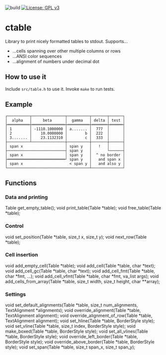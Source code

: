 ![build](https://github.com/PhilippHochmann/ctable/workflows/build/badge.svg)
[![License: GPL v3](https://img.shields.io/badge/License-GPL%20v3-blue.svg)](http://www.gnu.org/licenses/gpl-3.0)

# ctable
Library to print nicely formatted tables to stdout.
Supports...
* ...cells spanning over other multiple columns or rows
* ...ANSI color sequences
* ...alignment of numbers under decimal dot

## How to use it
Include ```src/table.h``` to use it. Invoke ```make``` to run tests.

## Example
```┌──────────┬───────────────┬──────────┬───────┬──────┐```<br/>
```│  alpha   │     beta      │  gamma   │ delta │ test │```<br/>
```├══════════┼═══════════════┼══════════┼═══════┼══════┤```<br/>
```│ 1        │ -1110.1000000 │ a....... │  777  │      │```<br/>
```│ 2        │    10.0000000 │        b │  222  │      │```<br/>
```│ 3....... │    23.1132310 │        c │  333  │      │```<br/>
```├──────────┴───────────────┼──────────┼───────┼──────┤```<br/>
```│ span x                   │ span y   │   !   │      │```<br/>
```├──────────────────────────┤ span y   │       └──────┤```<br/>
```│ span x                   │ span y   │  ^ no border │```<br/>
```├══════════════════════════┘ span y   │   and span x │```<br/>
```│ span x                     < span y │   and also y │```<br/>
```└─────────────────────────────────────┴──────────────┘```<br/>

## Functions
### Data and printing
Table get_empty_table();
void print_table(Table *table);
void free_table(Table *table);

### Control
void set_position(Table *table, size_t x, size_t y);
void next_row(Table *table);

### Cell insertion
void add_empty_cell(Table *table);
void add_cell(Table *table, char *text);
void add_cell_gc(Table *table, char *text);
void add_cell_fmt(Table *table, char *fmt, ...);
void add_cell_vfmt(Table *table, char *fmt, va_list args);
void add_cells_from_array(Table *table, size_t width, size_t height, char **array);

### Settings
void set_default_alignments(Table *table, size_t num_alignments, TextAlignment *alignments);
void override_alignment(Table *table, TextAlignment alignment);
void override_alignment_of_row(Table *table, TextAlignment alignment);
void set_hline(Table *table, BorderStyle style);
void set_vline(Table *table, size_t index, BorderStyle style);
void make_boxed(Table *table, BorderStyle style);
void set_all_vlines(Table *table, BorderStyle style);
void override_left_border(Table *table, BorderStyle style);
void override_above_border(Table *table, BorderStyle style);
void set_span(Table *table, size_t span_x, size_t span_y);
